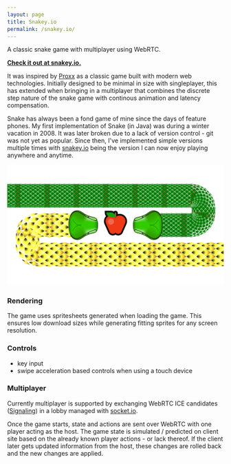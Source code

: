 ```yaml
---
layout: page
title: Snakey.io
permalink: /snakey.io/
---
```


A classic snake game with multiplayer using WebRTC.

<a href="https://snakey.io" target="_blank">**Check it out at snakey.io.**</a>

It was inspired by [Proxx](https://github.com/GoogleChromeLabs/proxx) as a classic game built with modern web technologies. Initially designed to be minimal in size with singleplayer, this has extended when bringing in a multiplayer that combines the discrete step nature of the snake game with continous animation and latency compensation.


Snake has always been a fond game of mine since the days of feature phones. My first implementation of Snake (in Java) was during a winter vacation in 2008. It was later broken due to a lack of version control - git was not yet as popular. Since then, I've implemented simple versions multiple times with [snakey.io](https://snakey.io) being the version I can now enjoy playing anywhere and anytime.


![Two snakes moving towards an apple in the center](/images/snake-banner.png)

### Rendering

The game uses spritesheets generated when loading the game. This ensures low download sizes while generating fitting sprites for any screen resolution.

### Controls

- key input
- swipe acceleration based controls when using a touch device

### Multiplayer

Currently multiplayer is supported by exchanging WebRTC ICE candidates ([Signaling](https://developer.mozilla.org/en-US/docs/Web/API/WebRTC_API/Connectivity#signaling)) in a lobby managed with [socket.io](https://socket.io/).

Once the game starts, state and actions are sent over WebRTC with one player acting as the host. The game state is simulated / predicted on client site based on the already known player actions - or lack thereof. If the client later gets updated information from the host, these changes are rolled back and the new changes are applied.
